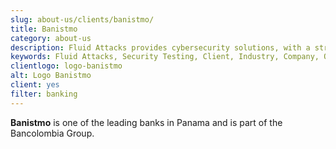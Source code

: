 ```yaml
---
slug: about-us/clients/banistmo/
title: Banistmo
category: about-us
description: Fluid Attacks provides cybersecurity solutions, with a strong focus on Continuous Hacking, for clients in multiple industries highlighted in this section.
keywords: Fluid Attacks, Security Testing, Client, Industry, Company, Organization, Pentesting, Ethical Hacking
clientlogo: logo-banistmo
alt: Logo Banistmo
client: yes
filter: banking
---
```


**Banistmo** is one of the leading banks in Panama and is part of the
Bancolombia Group.
